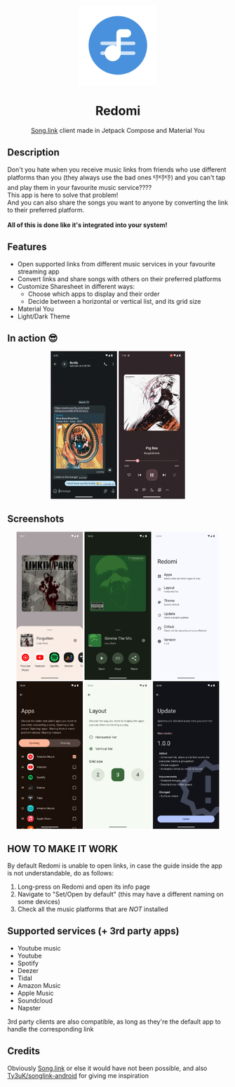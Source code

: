 <div align="center">
  <img width="180" height="180" src="/preview/logo.svg">
  <h1>Redomi</h1>
  <p><a href="https://song.link/">Song.link</a> client made in Jetpack Compose and Material You</p>
</div>

## Description

Don't you hate when you receive music links from friends who use different platforms than you (they always use the bad ones 👎👎👎) and you can't tap and play them in your favourite music service???? <br/>
This app is here to solve that problem! <br/>
And you can also share the songs you want to anyone by converting the link to their preferred platform. <br/> <br/>
<b> All of this is done like it's integrated into your system! </b>

## Features

- Open supported links from different music services in your favourite streaming app
- Convert links and share songs with others on their preferred platforms
- Customize Sharesheet in different ways:
  - Choose which apps to display and their order 
  - Decide between a horizontal or vertical list, and its grid size
- Material You
- Light/Dark Theme

## In action 😎

<p align="center">
  <img src="/preview/open.gif" width="30%">
  <img src="/preview/share.gif" width="30%">
</p>

## Screenshots

<p align="center">
  <img src="/preview/screenshot_1.png" width="30%" />
  <img src="/preview/screenshot_2.png" width="30%" />
  <img src="/preview/screenshot_3.png" width="30%" />
  <img src="/preview/screenshot_4.png" width="30%" />
  <img src="/preview/screenshot_5.png" width="30%" />
  <img src="/preview/screenshot_6.png" width="30%" />
</p>

## HOW TO MAKE IT WORK

By default Redomi is unable to open links, in case the guide inside the app is not understandable, do as follows:
1. Long-press on Redomi and open its info page
2. Navigate to "Set/Open by default" (this may have a different naming on some devices)
3. Check all the music platforms that are *NOT* installed

## Supported services (+ 3rd party apps)

- Youtube music
- Youtube
- Spotify
- Deezer
- Tidal
- Amazon Music
- Apple Music
- Soundcloud
- Napster

3rd party clients are also compatible, as long as they're the default app to handle the corresponding link

## Credits

Obviously [Song.link](https://song.link/) or else it would have not been possible, and also [Ty3uK/songlink-android](https://github.com/Ty3uK/songlink-android) for giving me inspiration
